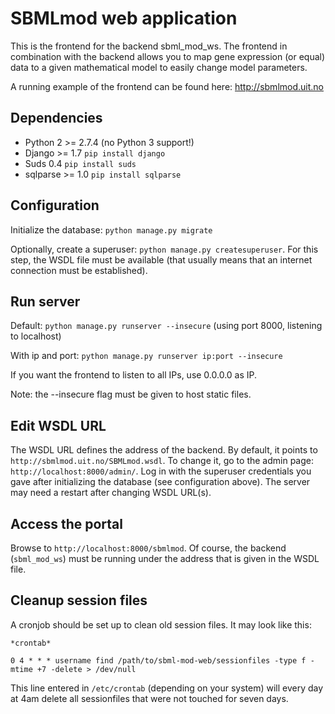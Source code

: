 SBMLmod web application
=======================

This is the frontend for the backend sbml_mod_ws. The frontend in combination with the backend allows you to map gene expression (or equal) data to a given mathematical model to easily change model parameters.

A running example of the frontend can be found here: <http://sbmlmod.uit.no>

Dependencies
------------

 - Python 2 >= 2.7.4 (no Python 3 support!)
 - Django >= 1.7 `pip install django`
 - Suds 0.4 `pip install suds`
 - sqlparse >= 1.0 `pip install sqlparse`

Configuration
-------------

Initialize the database: `python manage.py migrate`

Optionally, create a superuser: `python manage.py createsuperuser`. For this step, the WSDL file must be available (that usually means that an internet connection must be established).

Run server
----------

Default: `python manage.py runserver --insecure` (using port 8000, listening to localhost)

With ip and port: `python manage.py runserver ip:port --insecure`

If you want the frontend to listen to all IPs, use 0.0.0.0 as IP.

Note: the --insecure flag must be given to host static files.

Edit WSDL URL
-------------

The WSDL URL defines the address of the backend. By default, it points to `http://sbmlmod.uit.no/SBMLmod.wsdl`. To change it, go to the admin page: `http://localhost:8000/admin/`. Log in with the superuser credentials you gave after initializing the database (see configuration above). The server may need a restart after changing WSDL URL(s).

Access the portal
-----------------

Browse to `http://localhost:8000/sbmlmod`. Of course, the backend (`sbml_mod_ws`) must be running under the address that is given in the WSDL file.

Cleanup session files
---------------------

A cronjob should be set up to clean old session files. It may look like this:

```
*crontab*

0 4 * * * username find /path/to/sbml-mod-web/sessionfiles -type f -mtime +7 -delete > /dev/null
```

This line entered in `/etc/crontab` (depending on your system) will every day at 4am delete all sessionfiles that were not touched for seven days.
